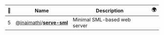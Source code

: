 |:star2: | Name | Description | 🌍|
|---|---|---|---|
|5|[@inaimathi](https://github.com/inaimathi)/[**serve-sml**](https://github.com/inaimathi/serve-sml)|Minimal SML-based web server||

